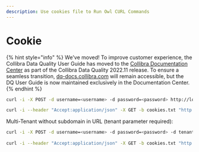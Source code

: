 ```yaml
---
description: Use cookies file to Run Owl CURL Commands
---
```


# Cookie

{% hint style="info" %}
We've moved! To improve customer experience, the Collibra Data Quality User Guide has moved to the [Collibra Documentation Center](https://productresources.collibra.com/docs/collibra/latest/Content/DataQuality/DQApis/Cookie\_1.htm) as part of the Collibra Data Quality 2022.11 release. To ensure a seamless transition, [dq-docs.collibra.com](http://dq-docs.collibra.com/) will remain accessible, but the DQ User Guide is now maintained exclusively in the Documentation Center.
{% endhint %}

```bash
curl -i -X POST -d username=<username> -d password=<password> http://localhost:9000/login -c cookies.txt

curl -i --header "Accept:application/json" -X GET -b cookies.txt "http://localhost:9000/v2/getsecuritymap"
```

Multi-Tenant without subdomain in URL (tenant parameter required):

```bash
curl -i -X POST -d username=<username> -d password=<password> -d tenant=<tenant> -d tenant=public http://localhost:9000/login -c cookies.txt 
 
curl -i --header "Accept:application/json" -X GET -b cookies.txt "http://localhost:9000/v2/getsecuritymap"
```
